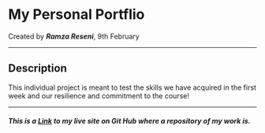 # My Personal Portflio
Created by ***Ramza Reseni***, 9th February

---
## Description
This individual project is meant to test the skills we have acquired in the first week and our resilience and commitment to the course!

---
##### This is a [Link](https://github.com/ramza007/ramza-.git) to my live site on Git Hub where a repository of my work is.
